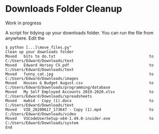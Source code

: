 # Downloads Folder Cleanup

Work in progress

A script for tidying up your downloads folder. You can run the file from anywhere. Edit the 

    $ python [...]\move_files.py"
    Clean up your downloads folder
    Moved   bits to do.txt                                         to      C:/Users/Edward/Downloads/text
    Moved   Edward Horsey CV.pdf                                   to      C:/Users/Edward/Downloads/text
    Moved   funny_cat.jpg                                          to      C:/Users/Edward/Downloads/images
    Moved   Houses & Budget August.csv                             to      C:/Users/Edward/Downloads/programming/database
    Moved   My Self Employed Accounts 2019-2020.xlsx               to      C:/Users/Edward/Downloads/spreadsheets
    Moved   mwbid - Copy (1).docx                                  to      C:/Users/Edward/Downloads/text
    Moved   VID_20200617_173647 - Copy (1).mp4                     to      C:/Users/Edward/Downloads/video
    Moved   VSCodeUserSetup-x64-1.49.0-insider.exe                 to      C:/Users/Edward/Downloads/system
    End
